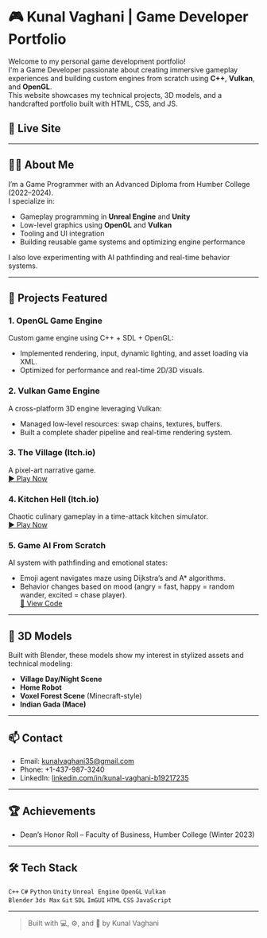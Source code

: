# 🎮 Kunal Vaghani | Game Developer Portfolio

Welcome to my personal game development portfolio!  
I'm a Game Developer passionate about creating immersive gameplay experiences and building custom engines from scratch using **C++**, **Vulkan**, and **OpenGL**.  
This website showcases my technical projects, 3D models, and a handcrafted portfolio built with HTML, CSS, and JS.

## 🔗 Live Site
---

## 👨‍💻 About Me

I’m a Game Programmer with an Advanced Diploma from Humber College (2022–2024).  
I specialize in:

- Gameplay programming in **Unreal Engine** and **Unity**
- Low-level graphics using **OpenGL** and **Vulkan**
- Tooling and UI integration
- Building reusable game systems and optimizing engine performance

I also love experimenting with AI pathfinding and real-time behavior systems.

---

## 🚀 Projects Featured

### 1. **OpenGL Game Engine**
Custom game engine using C++ + SDL + OpenGL:
- Implemented rendering, input, dynamic lighting, and asset loading via XML.
- Optimized for performance and real-time 2D/3D visuals.

### 2. **Vulkan Game Engine**
A cross-platform 3D engine leveraging Vulkan:
- Managed low-level resources: swap chains, textures, buffers.
- Built a complete shader pipeline and real-time rendering system.

### 3. **The Village** (Itch.io)
A pixel-art narrative game.  
[▶️ Play Now](https://aymed.itch.io/thevillage)

### 4. **Kitchen Hell** (Itch.io)
Chaotic culinary gameplay in a time-attack kitchen simulator.  
[▶️ Play Now](https://nktrien.itch.io/kitchen-hell)

### 5. **Game AI From Scratch**
AI system with pathfinding and emotional states:
- Emoji agent navigates maze using Dijkstra’s and A* algorithms.
- Behavior changes based on mood (angry = fast, happy = random wander, excited = chase player).  
[📂 View Code](https://github.com/kunalvaghani/Kunals_Repo)

---

## 🧱 3D Models

Built with Blender, these models show my interest in stylized assets and technical modeling:
- **Village Day/Night Scene**
- **Home Robot**
- **Voxel Forest Scene** (Minecraft-style)
- **Indian Gada (Mace)**

---

## 📫 Contact

- Email: [kunalvaghani35@gmail.com](mailto:kunalvaghani35@gmail.com)
- Phone: +1-437-987-3240
- LinkedIn: [linkedin.com/in/kunal-vaghani-b19217235](https://linkedin.com/in/kunal-vaghani-b19217235)

---

## 🏆 Achievements

- Dean’s Honor Roll – Faculty of Business, Humber College (Winter 2023)

---

## 🛠 Tech Stack

`C++` `C#` `Python` `Unity` `Unreal Engine` `OpenGL` `Vulkan`  
`Blender` `3ds Max` `Git` `SDL` `ImGUI` `HTML` `CSS` `JavaScript`

---

> Built with 💻, ⚙️, and 🎨 by Kunal Vaghani

